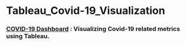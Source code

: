 # Tableau_Covid-19_Visualization
### [COVID-19 Dashboard](https://public.tableau.com/app/profile/sudhanshu.bindal.i.sumit.bindal) : Visualizing Covid-19 related metrics using Tableau.
